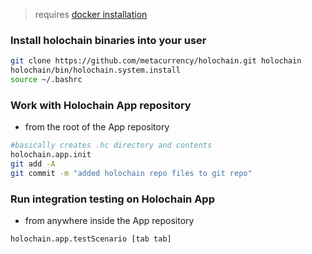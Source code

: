 > requires [docker installation](https://github.com/metacurrency/holochain/wiki/Docker-Installation-for-Developers)

### Install holochain binaries into your user
```bash
git clone https://github.com/metacurrency/holochain.git holochain
holochain/bin/holochain.system.install
source ~/.bashrc
```

### Work with Holochain App repository
* from the root of the App repository
```bash
#basically creates .hc directory and contents
holochain.app.init
git add -A
git commit -m "added holochain repo files to git repo"
```

### Run integration testing on Holochain App
* from anywhere inside the App repository
```bash
holochain.app.testScenario [tab tab]
```